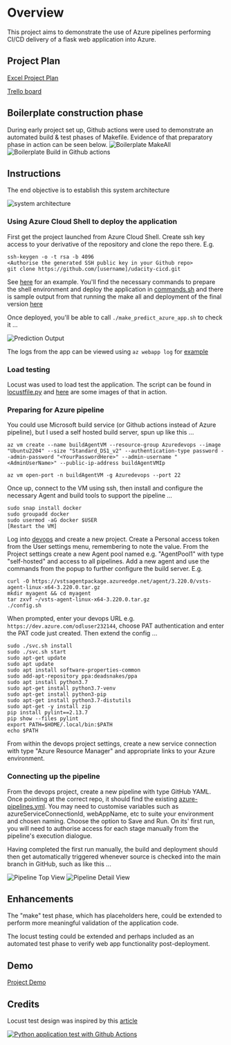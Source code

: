# Overview

This project aims to demonstrate the use of Azure pipelines performing CI/CD delivery of a flask web application into Azure.

## Project Plan
[Excel Project Plan](documents/plan.xlsx)

[Trello board](https://trello.com/b/9uTtQnL1/house-price-prediction-app)

## Boilerplate construction phase
During early project set up, Github actions were used to demonstrate an automated build & test phases of Makefile.  Evidence of that preparatory phase in action can be seen below.
![Boilerplate MakeAll](docs/../documents/Screen-BoilerplateMakeAll.png)
![Boilerplate Build in Github actions](docs/../documents/Screen-Build+Test.png)

## Instructions
The end objective is to establish this system architecture

![system architecture](documents/Screen-Architecture.png)

### Using Azure Cloud Shell to deploy the application
First get the project launched from Azure Cloud Shell.  Create ssh key access to your derivative of the repository and clone the repo there.  E.g.
```
ssh-keygen -o -t rsa -b 4096
<Authorise the generated SSH public key in your Github repo> 
git clone https://github.com/[username]/udacity-cicd.git
```
See [here](documents/Screen-RepoInCloudShell.png) for an example.
You'll find the necessary commands to prepare the shell environment and deploy the application in [commands.sh](commands.sh) and there is sample output from that running the make all and deployment of the final version [here](documents/Output-commands.sh.txt)

Once deployed, you'll be able to call `./make_predict_azure_app.sh` to check it ...

![Prediction Output](document/../documents/Screen-WorkingPrediction.png)

The logs from the app can be viewed using `az webapp log` for [example](documents/Screen-ActiveAppLog.png)

### Load testing
Locust was used to load test the application.  The script can be found in [locustfile.py](locustfile.py) and [here](documents/Screen-LocustLoadTest.png) are some images of that in action.

### Preparing for Azure pipeline
You could use Microsoft build service (or Github actions instead of Azure pipeline), but I used a self hosted build server, spun up like this ...
```
az vm create --name buildAgentVM --resource-group Azuredevops --image "Ubuntu2204" --size "Standard_DS1_v2" --authentication-type password --admin-password "<YourPasswordHere>" --admin-username "<AdminUserName>" --public-ip-address buildAgentVMIp

az vm open-port -n buildAgentVM -g Azuredevops --port 22
```

Once up, connect to the VM using ssh, then install and configure the necessary Agent and build tools to support the pipeline ...
```
sudo snap install docker
sudo groupadd docker
sudo usermod -aG docker $USER
[Restart the VM]
```
Log into [devops](https://dev.azure.com) and create a new project.  Create a Personal access token from the User settings menu, remembering to note the value.  From the Project settings create a new Agent pool named e.g. "AgentPool1" with type "self-hosted" and access to all pipelines.  Add a new agent and use the commands from the popup to further configure the build server.  E.g.
```
curl -O https://vstsagentpackage.azureedge.net/agent/3.220.0/vsts-agent-linux-x64-3.220.0.tar.gz
mkdir myagent && cd myagent
tar zxvf ~/vsts-agent-linux-x64-3.220.0.tar.gz
./config.sh
```
When prompted, enter your devops URL e.g. `https://dev.azure.com/odluser232144`, choose PAT authentication and enter the PAT code just created.  Then extend the config ...
```
sudo ./svc.sh install
sudo ./svc.sh start
sudo apt-get update
sudo apt update
sudo apt install software-properties-common
sudo add-apt-repository ppa:deadsnakes/ppa
sudo apt install python3.7
sudo apt-get install python3.7-venv
sudo apt-get install python3-pip
sudo apt-get install python3.7-distutils
sudo apt-get -y install zip
pip install pylint==2.13.7
pip show --files pylint
export PATH=$HOME/.local/bin:$PATH
echo $PATH
```
From within the devops project settings, create a new service connection with type "Azure Resource Manager" and appropriate links to your Azure environment.

### Connecting up the pipeline
From the devops project, create a new pipeline with type GitHub YAML.  Once pointing at the correct repo, it should find the existing [azure-pipelines.yml](azure-pipelines.yml).  You may need to customise variables such as azureServiceConnectionId, webAppName, etc to suite your environment and chosen naming.
Choose the option to Save and Run. On its' first run, you will need to authorise access for each stage manually from the pipeline's execution dialogue.

Having completed the first run manually, the build and deployment should then get automatically triggered whenever source is checked into the main branch in GitHub, such as like this ...

![Pipeline Top View](documents/Screen-AzurePipelineDeploy1.png)
![Pipeline Detail View](documents/Screen-AzurePipelineDeploy2.png)

## Enhancements

The "make" test phase, which has placeholders here, could be extended to perform more meaningful validation of the application code.

The locust testing could be extended and perhaps included as an automated test phase to verify web app functionality post-deployment.

## Demo 

[Project Demo](https://youtu.be/9cF34dQCcMs)

## Credits
Locust test design was inspired by this [article](https://www.blazemeter.com/blog/locust-python)

[![Python application test with Github Actions](https://github.com/dill13/udacity-cicd/actions/workflows/pythonapp.yml/badge.svg?branch=main)](https://github.com/dill13/udacity-cicd/actions/workflows/pythonapp.yml)